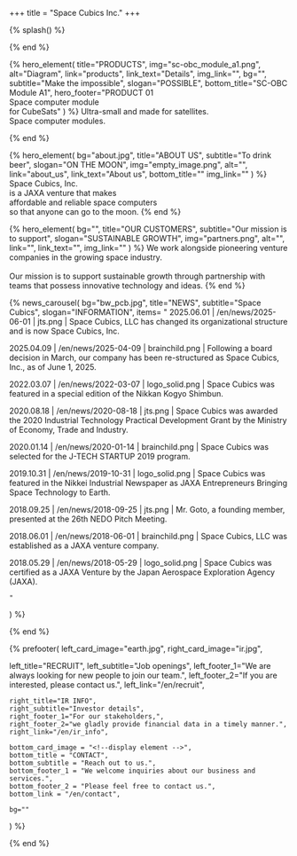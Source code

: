 +++
title = "Space Cubics Inc."
+++

{% splash() %}
<!--display element -->
{% end %}

{% hero_element(
	title="PRODUCTS",
	img="sc-obc_module_a1.png",
	alt="Diagram",
	link="products",
	link_text="Details",
	img_link="",
	bg="",
	subtitle="Make the impossible",
	slogan="POSSIBLE",
	bottom_title="SC-OBC Module A1",
	hero_footer="PRODUCT 01 <br> Space computer module <br> for CubeSats"
) %}
Ultra-small and made for satellites.
<br>
Space computer modules.

{% end %}

{% hero_element(
	bg="about.jpg",
	title="ABOUT US",
	subtitle="To drink beer",
	slogan="ON THE MOON",
	img="empty_image.png",
	alt="",
	link="about_us",
	link_text="About us",
	bottom_title=""
	img_link=""
) %}
Space Cubics, Inc.
<br>is a JAXA venture that makes
<br>affordable and reliable space computers
<br>so that anyone can go to the moon.
{% end %}

{% hero_element(
	bg="",
	title="OUR CUSTOMERS",
	subtitle="Our mission is to support",
	slogan="SUSTAINABLE GROWTH",
	img="partners.png",
	alt="",
	link="",
	link_text="",
	img_link=""
) %}
We work alongside pioneering venture companies in the growing space industry.
<br><br>
Our mission is to support sustainable growth through partnership with teams that possess innovative technology and ideas.
{% end %}

{% news_carousel(
	bg="bw_pcb.jpg",
	title="NEWS",
	subtitle="Space Cubics",
	slogan="INFORMATION",
	items=
	"
2025.06.01 | /en/news/2025-06-01 | jts.png | Space Cubics, LLC has changed its organizational structure and is now Space Cubics, Inc.

2025.04.09 | /en/news/2025-04-09 | brainchild.png | Following a board decision in March, our company has been re-structured as Space Cubics, Inc., as of June 1, 2025.

2022.03.07 | /en/news/2022-03-07 | logo_solid.png | Space Cubics was featured in a special edition of the Nikkan Kogyo Shimbun.

2020.08.18 | /en/news/2020-08-18 | jts.png | Space Cubics was awarded the 2020 Industrial Technology Practical Development Grant by the Ministry of Economy, Trade and Industry.

2020.01.14 | /en/news/2020-01-14 | brainchild.png | Space Cubics was selected for the J-TECH STARTUP 2019 program.

2019.10.31 | /en/news/2019-10-31 | logo_solid.png | Space Cubics was featured in the Nikkei Industrial Newspaper as JAXA Entrepreneurs Bringing Space Technology to Earth.

2018.09.25 | /en/news/2018-09-25 | jts.png | Mr. Goto, a founding member, presented at the 26th NEDO Pitch Meeting.

2018.06.01 | /en/news/2018-06-01 | brainchild.png | Space Cubics, LLC was established as a JAXA venture company.

2018.05.29 | /en/news/2018-05-29 | logo_solid.png | Space Cubics was certified as a JAXA Venture by the Japan Aerospace Exploration Agency (JAXA).

	"
) %}
<!--display element -->
{% end %}

{% prefooter(
	left_card_image="earth.jpg",
	right_card_image="ir.jpg",

 left_title="RECRUIT",
	left_subtitle="Job openings",
	left_footer_1="We are always looking for new people to join our team.",
	left_footer_2="If you are interested, please contact us.",
	left_link="/en/recruit",

	right_title="IR INFO",
	right_subtitle="Investor details",
	right_footer_1="For our stakeholders,",
	right_footer_2="we gladly provide financial data in a timely manner.",
	right_link="/en/ir_info",

	bottom_card_image = "<!--display element -->",
	bottom_title = "CONTACT",
	bottom_subtitle = "Reach out to us.",
	bottom_footer_1 = "We welcome inquiries about our business and services.",
	bottom_footer_2 = "Please feel free to contact us.",
	bottom_link = "/en/contact",

	bg=""
) %}
<!--display element -->
{% end %}
